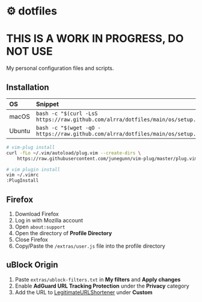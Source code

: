 # ⚙️ dotfiles

# THIS IS A WORK IN PROGRESS, DO NOT USE

My personal configuration files and scripts.

## Installation

| OS     | Snippet                                                                          |
| :----- | :------------------------------------------------------------------------------- |
| macOS  | `bash -c "$(curl -LsS https://raw.github.com/alrra/dotfiles/main/os/setup.sh)"`  |
| Ubuntu | `bash -c "$(wget -qO - https://raw.github.com/alrra/dotfiles/main/os/setup.sh)"` |

```bash
# vim-plug install
curl -fLo ~/.vim/autoload/plug.vim --create-dirs \
    https://raw.githubusercontent.com/junegunn/vim-plug/master/plug.vim

# vim plugin install
vim ~/.vimrc
:PlugInstall
```

## Firefox

1. Download Firefox
2. Log in with Mozilla account
3. Open `about:support`
4. Open the directory of **Profile Directory**
5. Close Firefox
6. Copy/Paste the `/extras/user.js` file into the profile directory

## uBlock Origin

1. Paste `extras/ublock-filters.txt` in **My filters** and **Apply changes**
2. Enable **AdGuard URL Tracking Protection** under the **Privacy** category
3. Add the URL to [LegitimateURLShortener](https://raw.githubusercontent.com/DandelionSprout/adfilt/master/LegitimateURLShortener.txt) under **Custom**
